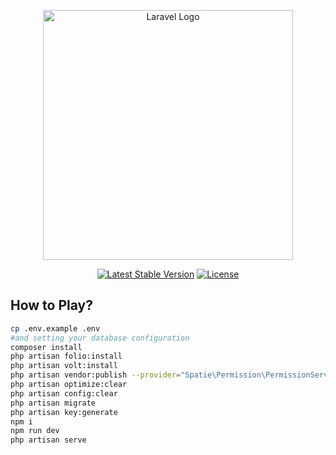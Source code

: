 <p align="center"><a href="https://laravel.com" target="_blank"><img src="https://raw.githubusercontent.com/laravel/art/master/logo-lockup/5%20SVG/2%20CMYK/1%20Full%20Color/laravel-logolockup-cmyk-red.svg" width="400" alt="Laravel Logo"></a></p>

<p align="center">
<a href="https://packagist.org/packages/laravel/framework"><img src="https://img.shields.io/packagist/v/laravel/framework" alt="Latest Stable Version"></a>
<a href="https://packagist.org/packages/laravel/framework"><img src="https://img.shields.io/packagist/l/laravel/framework" alt="License"></a>
</p>

## How to Play?
```bash
cp .env.example .env
#and setting your database configuration
composer install
php artisan folio:install
php artisan volt:install
php artisan vendor:publish --provider="Spatie\Permission\PermissionServiceProvider"
php artisan optimize:clear
php artisan config:clear
php artisan migrate
php artisan key:generate
npm i
npm run dev
php artisan serve
```
